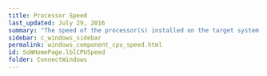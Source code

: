 ```yaml
---
title: Processor Speed
last_updated: July 29, 2016
summary: "The speed of the processor(s) installed on the target system."
sidebar: c_windows_sidebar
permalink: windows_component_cpu_speed.html
id: SoWHomePage.lblCPUSpeed
folder: ConnectWindows
---
```

